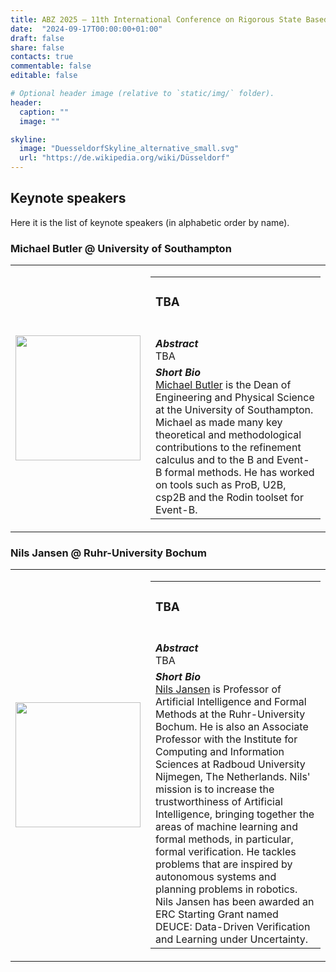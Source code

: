 ```yaml
---
title: ABZ 2025 – 11th International Conference on Rigorous State Based Methods
date:  "2024-09-17T00:00:00+01:00"
draft: false
share: false
contacts: true
commentable: false
editable: false

# Optional header image (relative to `static/img/` folder).
header:
  caption: ""
  image: ""

skyline: 
  image: "DuesseldorfSkyline_alternative_small.svg"
  url: "https://de.wikipedia.org/wiki/Düsseldorf"
---
```


## Keynote speakers

Here it is the list of keynote speakers (in alphabetic order by name).

### Michael Butler @ University of Southampton

<div width=100%>
<table>
  <tr>
    <td width=20%>
      <img src="https://www.southampton.ac.uk/sites/default/files/styles/max_1300x1300/public/staff/mbutler.jpg.webp?itok=Vz1B7WdX" width=200px>
    </td>
    <td>
      <table>
        <tr><td>
            <h3><b>TBA</b></h3><br>
        </td></tr>
        <tr><td>
            <b><i>Abstract</i></b> <br>TBA
        </td></tr>
        <tr><td>
            <b><i>Short Bio</i></b> <br><a href="https://www.southampton.ac.uk/people/5wy556/professor-michael-butler">Michael Butler</a> is the Dean of Engineering and Physical Science at the University of Southampton.
            Michael as made many key theoretical and methodological contributions to the refinement calculus and to the B and Event-B formal methods.
            He has worked on tools such as ProB, U2B, csp2B and the Rodin toolset for Event-B.
        </td></tr>
      </table>
    </td>
  </tr>
</table>
</div>


### Nils Jansen @ Ruhr-University Bochum

<div width=100%>
<table>
  <tr>
    <td width=20%>
      <img src="https://informatik.rub.de/wp-content/uploads/2023/11/Jansen-1024x1024.jpg" width=200px>
    </td>
    <td>
      <table>
        <tr><td>
            <h3><b>TBA</b></h3><br>
        </td></tr>
        <tr><td>
            <b><i>Abstract</i></b> <br>TBA
        </td></tr>
        <tr><td>
            <b><i>Short Bio</i></b> <br><a href="https://informatik.rub.de/jansen/">Nils Jansen</a> is Professor of Artificial Intelligence and Formal Methods at the Ruhr-University Bochum. He is also an Associate Professor with the Institute for Computing and Information Sciences at Radboud University Nijmegen, The Netherlands.
            Nils' mission is to increase the trustworthiness of Artificial Intelligence, bringing together the areas of machine learning and formal methods, in particular, formal verification. He tackles problems that are inspired by autonomous systems and planning problems in robotics. Nils Jansen has been awarded an ERC Starting Grant named DEUCE: Data-Driven Verification and Learning under Uncertainty.
        </td></tr>
      </table>
    </td>
  </tr>
</table>
</div>


